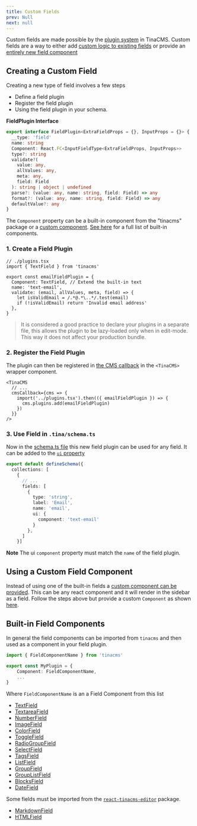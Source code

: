 ```yaml
---
title: Custom Fields
prev: Null
next: null
---
```


Custom fields are made possible by the [plugin system](/docs/plugins/) in TinaCMS. Custom fields are a way to either add [custom logic to existing fields](#adding-custom-logic) or provide an [entirely new field component](#adding-a-custom-field)

## Creating a Custom Field

Creating a new type of field involves a few steps

- Define a field plugin
- Register the field plugin
- Using the field plugin in your schema.

**FieldPlugin Interface**

```ts
export interface FieldPlugin<ExtraFieldProps = {}, InputProps = {}> {
  __type: 'field'
  name: string
  Component: React.FC<InputFieldType<ExtraFieldProps, InputProps>>
  type?: string
  validate?(
    value: any,
    allValues: any,
    meta: any,
    field: Field
  ): string | object | undefined
  parse?: (value: any, name: string, field: Field) => any
  format?: (value: any, name: string, field: Field) => any
  defaultValue?: any
}
```

The `Component` property can be a built-in component from the "tinacms" package or a [custom component](#adding-a-custom-field). [See here](#built-in-field-components) for a full list of built-in components.

### 1. Create a Field Plugin

```tsx
// ./plugins.tsx
import { TextField } from 'tinacms'

export const emailFieldPlugin = {
  Component: TextField, // Extend the built-in text
  name: 'text-email',
  validate: (email, allValues, meta, field) => {
    let isValidEmail = /.*@.*\..*/.test(email)
    if (!isValidEmail) return 'Invalid email address'
  },
}
```

> It is considered a good practice to declare your plugins in a separate file, this allows the plugin to be lazy-loaded only when in edit-mode. This way it does not affect your production bundle.

### 2. Register the Field Plugin

The plugin can then be registered in [the CMS callback](/docs/tinacms-context/#tinacms) in the `<TinaCMS>` wrapper component.

```tsx
<TinaCMS
  // ...
  cmsCallback={cms => {
    import('../plugins.tsx').then(({ emailFieldPlugin }) => {
      cms.plugins.add(emailFieldPlugin)
    })
  }}
/>
```

### 3. Use Field in `.tina/schema.ts`

Now in the [schema.ts file](/docs/schema/) this new field plugin can be used for any field. It can be added to the [`ui` property](/docs/schema/#the-ui-property)

```ts
export default defineSchema({
  collections: [
    {
      // ...
      fields: [
        {
          type: 'string',
          label: 'Email',
          name: 'email',
          ui: {
            component: 'text-email'
          }
        },
      ]
    }]
```

**Note** The ui `component` property must match the `name` of the field plugin.

## Using a Custom Field Component

Instead of using one of the built-in fields a [custom component can be provided](/docs/fields/custom-fields/). This can be any react component and it will render in the sidebar as a field. Follow the steps above but provide a custom `Component` as shown [here](/docs/fields/custom-fields/).

## Built-in Field Components

In general the field components can be imported from `tinacms` and then used as a component in your field plugin.

```ts
import { FieldComponentName } from 'tinacms'

export const MyPlugin = {
    Component: FieldComponentName,
    ...
}
```

Where `FieldComponentName` is an a Field Component from this list

- [TextField](/docs/fields/text/)
- [TextareaField](/docs/fields/textarea/)
- [NumberField](docs/fields/number/)
- [ImageField](/docs/fields/image/)
- [ColorField](/docs/fields/color/)
- [ToggleField](/docs/fields/toggle/)
- [RadioGroupField](/docs/fields/radio-group/)
- [SelectField](/docs/fields/select/)
- [TagsField](/docs/fields/tags/)
- [ListField](/docs/fields/list/)
- [GroupField](/docs/fields/group/)
- [GroupListField](/docs/fields/group-list/)
- [BlocksField](/docs/fields/blocks/)
- [DateField](/docs/fields/date/)

Some fields must be imported from the [`react-tinacms-editor`](/packages/react-tinacms-editor/) package.

- [MarkdownField](/docs/fields/markdown/)
- [HTMLField](/docs/fields/html/)
